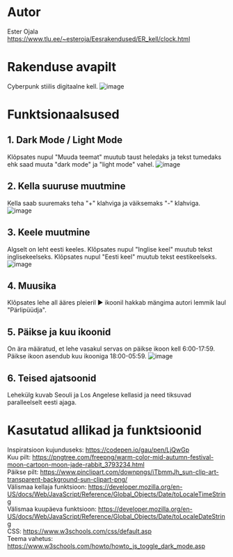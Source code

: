 # Autor
Ester Ojala
<br>
https://www.tlu.ee/~esteroja/Eesrakendused/ER_kell/clock.html
# Rakenduse avapilt
Cyberpunk stiilis digitaalne kell.
![image](https://github.com/esteroja/Eesrakendused_kodutoo-1/assets/146342718/14819fd3-a400-4c58-8afe-50cdca509038)
# Funktsionaalsused
## 1. Dark Mode / Light Mode
Klõpsates nupul "Muuda teemat" muutub taust heledaks ja tekst tumedaks ehk saad muuta "dark mode" ja "light mode" vahel.
![image](https://github.com/esteroja/Eesrakendused_kodutoo-1/assets/146342718/dac1c1af-ecce-4323-b0ee-d644e109f1a6)
## 2. Kella suuruse muutmine
Kella saab suuremaks teha "+" klahviga ja väiksemaks "-" klahviga.
![image](https://github.com/esteroja/Eesrakendused_kodutoo-1/assets/146342718/524beae2-bd40-4b08-b815-e37c3ede764c)
## 3. Keele muutmine
Algselt on leht eesti keeles. Klõpsates nupul "Inglise keel" muutub tekst inglisekeelseks. Klõpsates nupul "Eesti keel" muutub tekst eestikeelseks.
![image](https://github.com/esteroja/Eesrakendused_kodutoo-1/assets/146342718/ba713824-31de-4231-88aa-ce3b57978d97)
## 4. Muusika
Klõpsates lehe all ääres pleieril ▶ ikoonil hakkab mängima autori lemmik laul "Pärlipüüdja".
## 5. Päikse ja kuu ikoonid
On ära määratud, et lehe vasakul servas on päikse ikoon kell 6:00-17:59. Päikse ikoon asendub kuu ikooniga 18:00-05:59.
![image](https://github.com/esteroja/Eesrakendused_kodutoo-1/assets/146342718/ae654c67-56dd-4fe9-901e-42c0bb6f07ed)
## 6. Teised ajatsoonid
Lehekülg kuvab Seouli ja Los Angelese kellasid ja need tiksuvad paralleelselt eesti ajaga.
# Kasutatud allikad ja funktsioonid
Inspiratsioon kujunduseks: https://codepen.io/gau/pen/LjQwGp
<br>
Kuu pilt: https://pngtree.com/freepng/warm-color-mid-autumn-festival-moon-cartoon-moon-jade-rabbit_3793234.html
<br>
Päikse pilt: https://www.pinclipart.com/downpngs/iTbmmJh_sun-clip-art-transparent-background-sun-clipart-png/
<br>
Välismaa kellaja funktsioon: https://developer.mozilla.org/en-US/docs/Web/JavaScript/Reference/Global_Objects/Date/toLocaleTimeString
<br>
Välismaa kuupäeva funktsioon: https://developer.mozilla.org/en-US/docs/Web/JavaScript/Reference/Global_Objects/Date/toLocaleDateString 
<br>
CSS: https://www.w3schools.com/css/default.asp 
<br>
Teema vahetus: https://www.w3schools.com/howto/howto_js_toggle_dark_mode.asp
